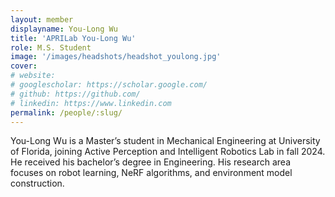 ```yaml
---
layout: member
displayname: You-Long Wu 
title: 'APRILab You-Long Wu'
role: M.S. Student
image: '/images/headshots/headshot_youlong.jpg'
cover:
# website: 
# googlescholar: https://scholar.google.com/
# github: https://github.com/
# linkedin: https://www.linkedin.com
permalink: /people/:slug/
---
```

<!-- Put your biography here -->
You-Long Wu is a Master’s student in Mechanical Engineering at University of Florida, joining Active Perception and Intelligent Robotics Lab in fall 2024. He received his bachelor’s degree in Engineering. His research area focuses on robot learning, NeRF algorithms, and environment model construction.
<!-- Email:  -->
